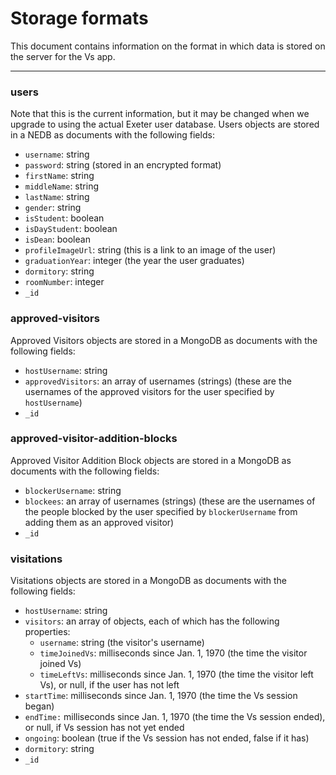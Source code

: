 # Storage formats
This document contains information on the format in which data is stored on the server for the Vs app.

---

### users
Note that this is the current information, but it may be changed when we upgrade to using the actual Exeter user database.
Users objects are stored in a NEDB as documents with the following fields:
* `username`: string
* `password`: string (stored in an encrypted format)
* `firstName`: string
* `middleName`: string
* `lastName`: string
* `gender`: string
* `isStudent`: boolean
* `isDayStudent`: boolean
* `isDean`: boolean
* `profileImageUrl`: string (this is a link to an image of the user)
* `graduationYear`: integer (the year the user graduates)
* `dormitory`: string
* `roomNumber`: integer
* `_id`

### approved-visitors
Approved Visitors objects are stored in a MongoDB as documents with the following fields:
* `hostUsername`: string
* `approvedVisitors`: an array of usernames (strings) (these are the usernames of the approved visitors for the user specified by `hostUsername`)
* `_id`

### approved-visitor-addition-blocks
Approved Visitor Addition Block objects are stored in a MongoDB as documents with the following fields:
* `blockerUsername`: string
* `blockees`: an array of usernames (strings) (these are the usernames of the people blocked by the  user specified by `blockerUsername` from adding them as an approved visitor)
* `_id`

### visitations
Visitations objects are stored in a MongoDB as documents with the following fields:
* `hostUsername`: string
* `visitors`: an array of objects, each of which has the following properties:
  * `username`: string (the visitor's username)
  * `timeJoinedVs`: milliseconds since Jan. 1, 1970 (the time the visitor joined Vs)
  * `timeLeftVs`: milliseconds since Jan. 1, 1970 (the time the visitor left Vs), or null, if the user has not left
* `startTime`: milliseconds since Jan. 1, 1970 (the time the Vs session began)
* `endTime:` milliseconds since Jan. 1, 1970 (the time the Vs session ended), or null, if Vs session has not yet ended
* `ongoing`: boolean (true if the Vs session has not ended, false if it has)
* `dormitory`: string
* `_id`
